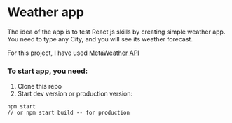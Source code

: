 # Weather app

The idea of the app is to test React js skills by creating simple weather app.
You need to type any City, and you will see its weather forecast.

For this project, I have used [MetaWeather API](https://www.metaweather.com/api/)

### To start app, you need:
1. Clone this repo
2. Start dev version or production version:
```
npm start
// or npm start build -- for production
```
